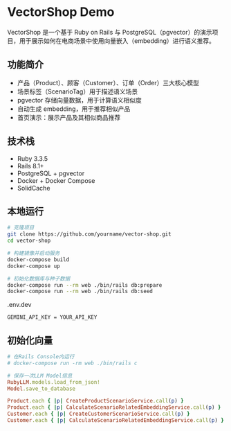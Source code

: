 
# VectorShop Demo

VectorShop 是一个基于 Ruby on Rails 与 PostgreSQL（pgvector）的演示项目，用于展示如何在电商场景中使用向量嵌入（embedding）进行语义推荐。

## 功能简介

- 产品（Product）、顾客（Customer）、订单（Order）三大核心模型  
- 场景标签（ScenarioTag）用于描述语义场景  
- pgvector 存储向量数据，用于计算语义相似度  
- 自动生成 embedding，用于推荐相似产品  
- 首页演示：展示产品及其相似商品推荐

## 技术栈

- Ruby 3.3.5  
- Rails 8.1+  
- PostgreSQL + pgvector  
- Docker + Docker Compose  
- SolidCache

## 本地运行

```bash
# 克隆项目
git clone https://github.com/yourname/vector-shop.git
cd vector-shop

# 构建镜像并启动服务
docker-compose build
docker-compose up

# 初始化数据库与种子数据
docker-compose run --rm web ./bin/rails db:prepare
docker-compose run --rm web ./bin/rails db:seed
```

.env.dev
```dotenv
GEMINI_API_KEY = YOUR_API_KEY
```

## 初始化向量

```ruby
# 在Rails Console内运行
# docker-compose run -rm web ./bin/rails c

# 保存一次LLM Model信息
RubyLLM.models.load_from_json!
Model.save_to_database

Product.each { |p| CreateProductScenarioService.call(p) }
Product.each { |p| CalculateScenarioRelatedEmbeddingService.call(p) }
Customer.each { |p| CreateCustomerScenarioService.call(p) }
Customer.each { |p| CalculateScenarioRelatedEmbeddingService.call(p) }
```

